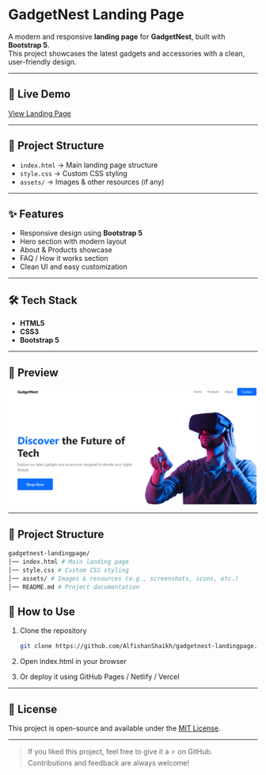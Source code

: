 # GadgetNest Landing Page

A modern and responsive **landing page** for **GadgetNest**, built with **Bootstrap 5**.  
This project showcases the latest gadgets and accessories with a clean, user-friendly design.

---

## 🚀 Live Demo
[View Landing Page](https://alfishanshaikh.github.io/gadgetnest-landingpage/)

---

## 📂 Project Structure
- `index.html` → Main landing page structure  
- `style.css` → Custom CSS styling  
- `assets/` → Images & other resources (if any)  

---

## ✨ Features
- Responsive design using **Bootstrap 5**  
- Hero section with modern layout  
- About & Products showcase  
- FAQ / How it works section  
- Clean UI and easy customization  

---

## 🛠️ Tech Stack
- **HTML5**  
- **CSS3**  
- **Bootstrap 5**  

---

## 📸 Preview
![Preview](https://github.com/AlfishanShaikh/gadgetnest-landingpage/blob/b732e754439b5eb18effb5fb5c3daf2f425bfc02/banner-image.png)  

---


## 📂 Project Structure

   ```bash
gadgetnest-landingpage/
│── index.html # Main landing page
│── style.css # Custom CSS styling
│── assets/ # Images & resources (e.g., screenshots, icons, etc.)
│── README.md # Project documentation
```

## 📌 How to Use
1. Clone the repository  
   ```bash
   git clone https://github.com/AlfishanShaikh/gadgetnest-landingpage.git
   ```
   
2. Open index.html in your browser
3. Or deploy it using GitHub Pages / Netlify / Vercel

---

## 📝 License

This project is open-source and available under the [MIT License](LICENSE).

---

> If you liked this project, feel free to give it a ⭐ on GitHub.  
> Contributions and feedback are always welcome!